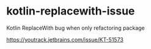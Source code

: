 # kotlin-replacewith-issue
Kotlin ReplaceWith bug when only refactoring package

https://youtrack.jetbrains.com/issue/KT-51573
